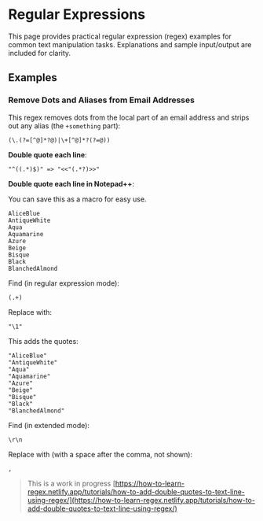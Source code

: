 # Regular Expressions

This page provides practical regular expression (regex) examples for common text manipulation tasks. Explanations and sample input/output are included for clarity.

## Examples

### Remove Dots and Aliases from Email Addresses

This regex removes dots from the local part of an email address and strips out any alias (the `+something` part):

```text
(\.(?=[^@]*?@)|\+[^@]*?(?=@))
```

**Double quote each line**:

```text
"^((.*)$)" => "<<"(.*?)>>"
```

**Double quote each line in Notepad++**:

You can save this as a macro for easy use.

```text
AliceBlue
AntiqueWhite
Aqua
Aquamarine
Azure
Beige
Bisque
Black
BlanchedAlmond
```

Find (in regular expression mode):

```text
(.+)
```

Replace with:

```text
"\1"
```

This adds the quotes:

```text
"AliceBlue"
"AntiqueWhite"
"Aqua"
"Aquamarine"
"Azure"
"Beige"
"Bisque"
"Black"
"BlanchedAlmond"
```

Find (in extended mode):

```text
\r\n
```

Replace with (with a space after the comma, not shown):

```text
, 
```

> This is a work in progress
> [https://how-to-learn-regex.netlify.app/tutorials/how-to-add-double-quotes-to-text-line-using-regex/](https://how-to-learn-regex.netlify.app/tutorials/how-to-add-double-quotes-to-text-line-using-regex/)
